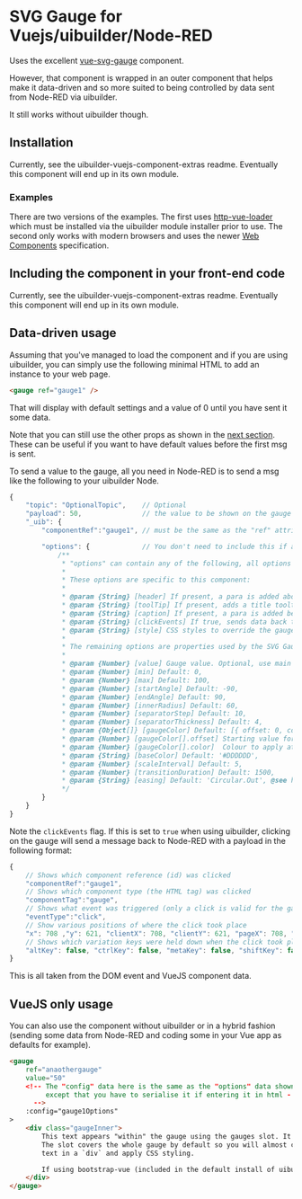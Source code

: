 # SVG Gauge for Vuejs/uibuilder/Node-RED

Uses the excellent [vue-svg-gauge](https://github.com/hellocomet/vue-svg-gauge) component.

However, that component is wrapped in an outer component that helps make it data-driven
and so more suited to being controlled by data sent from Node-RED via uibuilder.

It still works without uibuilder though.

## Installation

Currently, see the uibuilder-vuejs-component-extras readme. Eventually this component will
end up in its own module.

### Examples

There are two versions of the examples. The first uses [http-vue-loader](https://github.com/FranckFreiburger/http-vue-loader)
which must be installed via the uibuilder module installer prior to use. The second only works with modern browsers and uses
the newer [Web Components](https://developer.mozilla.org/en-US/docs/Web/Web_Components) specification.

## Including the component in your front-end code

Currently, see the uibuilder-vuejs-component-extras readme. Eventually this component will
end up in its own module.

## Data-driven usage

Assuming that you've managed to load the component and if you are using uibuilder, 
you can simply use the following minimal HTML to add an instance to your web page.

```html
<gauge ref="gauge1" />
```
That will display with default settings and a value of 0 until you have sent it some data.

Note that you can still use the other props as shown in the [next section](#vuejs-only-usage). These can be useful if you want to 
have default values before the first msg is sent.

To send a value to the gauge, all you need in Node-RED is to send a msg like the following to your uibuilder Node.

```javascript
{
    "topic": "OptionalTopic",    // Optional
    "payload": 50,               // the value to be shown on the gauge
    "_uib": {
        "componentRef":"gauge1", // must be the same as the "ref" attribute in your HTML

        "options": {             // You don't need to include this if all you are sending is the value
            /**
             * "options" can contain any of the following, all options are optional:
             *
             * These options are specific to this component:
             *
             * @param {String} [header] If present, a para is added above the chart. Default: 'uibuilder Gauge',
             * @param {String} [toolTip] If present, adds a title tooltip to the outer element. Default: undefined,
             * @param {String} [caption] If present, a para is added below the chart. Default: undefined,
             * @param {String} [clickEvents] If true, sends data back to uibuilder if clicked. Default: false,
             * @param {String} [style] CSS styles to override the gauge style. Default: "height:15rem;",
             *
             * The remaining options are properties used by the SVG Gauge component:
             * 
             * @param {Number} [value] Gauge value. Optional, use main value prop normally. Default: 0
             * @param {Number} [min] Default: 0,
             * @param {Number} [max] Default: 100,
             * @param {Number} [startAngle] Default: -90,
             * @param {Number} [endAngle] Default: 90,
             * @param {Number} [innerRadius] Default: 60,
             * @param {Number} [separatorStep] Default: 10,
             * @param {Number} [separatorThickness] Default: 4,
             * @param {Object[]} [gaugeColor] Default: [{ offset: 0, color: '#347AB0' }, { offset: 100, color: '#8CDFAD' }],
             * @param {Number} [gaugeColor[].offset] Starting value for the colour.
             * @param {Number} [gaugeColor[].color]  Colour to apply at starting offset. Any valid CSS colour specification.
             * @param {String} [baseColor] Default: '#DDDDDD',
             * @param {Number} [scaleInterval] Default: 5,
             * @param {Number} [transitionDuration] Default: 1500,
             * @param {String} [easing] Default: 'Circular.Out', @see https://github.com/tweenjs/tween.js/
             */
        }
    }
}
```

Note the `clickEvents` flag. If this is set to `true` when using uibuilder, clicking on the gauge will send a message back to Node-RED with a payload in the following format:

```javascript
{
    // Shows which component reference (id) was clicked
    "componentRef":"gauge1",
    // Shows which component type (the HTML tag) was clicked
    "componentTag":"gauge",
    // Shows what event was triggered (only a click is valid for the gauge)
    "eventType":"click",
    // Show various positions of where the click took place
    "x": 708 ,"y": 621, "clientX": 708, "clientY": 621, "pageX": 708, "pageY": 621, "offsetX": 412, "offsetY": 84, "layerX": 432, "layerY": 144, "screenX": 708, "screenY": 724,
    // Shows which variation keys were held down when the click took place
    "altKey": false, "ctrlKey": false, "metaKey": false, "shiftKey": false,
}
```

This is all taken from the DOM event and VueJS component data.

## VueJS only usage

You can also use the component without uibuilder or in a hybrid fashion 
(sending some data from Node-RED and coding some in your Vue app as defaults for example).

```html
<gauge
    ref="anaothergauge"
    value="50"
    <!-- The "config" data here is the same as the "options" data shown above 
         except that you have to serialise it if entering it in html - better to pass it from a data object
      -->
    :config="gauge1Options" 
>
    <div class="gaugeInner">
        This text appears "within" the gauge using the gauges slot. It is obviously optional.
        The slot covers the whole gauge by default so you will almost certainly want to wrap
        text in a `div` and apply CSS styling.

        If using bootstrap-vue (included in the default install of uibuilder), you can use bootstrap styling and bootstrap-vue components.
    </div>
</gauge>
```